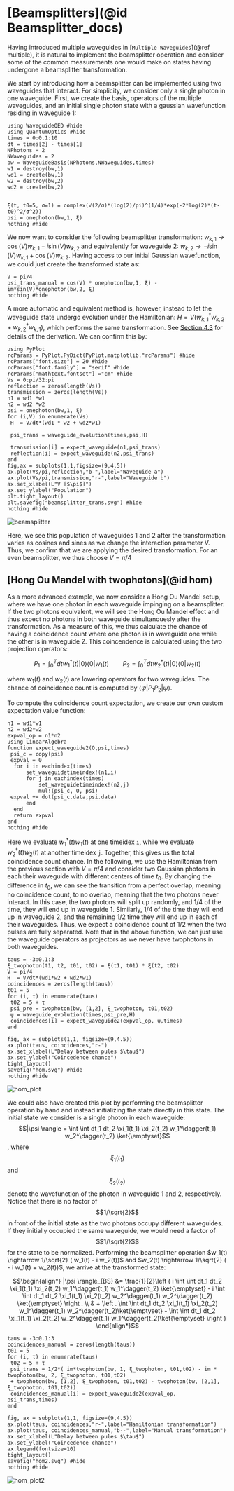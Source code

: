 # [Beamsplitters](@id Beamsplitter_docs)

Having introduced multiple waveguides in [`Multiple Waveguides`](@ref multiple), it is natural to implement the beamsplitter operation and consider some of the common measurements one would make on states having undergone a beamsplitter transformation.

We start by introducing how a beamsplitter can be implemented using two waveguides that interact. For simplicity, we consider only a single photon in one waveguide. First, we create the basis, operators of the multiple waveguides, and an initial single photon state with a gaussian wavefunction residing in waveguide 1:

```@example bs
using WaveguideQED #hide
using QuantumOptics #hide
times = 0:0.1:10
dt = times[2] - times[1]
NPhotons = 2
NWaveguides = 2
bw = WaveguideBasis(NPhotons,NWaveguides,times)
w1 = destroy(bw,1)
wd1 = create(bw,1)
w2 = destroy(bw,2)
wd2 = create(bw,2)


ξ(t, t0=5, σ=1) = complex(√(2/σ)*(log(2)/pi)^(1/4)*exp(-2*log(2)*(t-t0)^2/σ^2))
psi = onephoton(bw,1, ξ)
nothing #hide
``` 

We now want to consider the following beamsplitter transformation: $w_{k,1} \rightarrow \cos(V) w_{k,1} - i \sin(V) w_{k,2}$ and equivalently for waveguide 2: $w_{k,2} \rightarrow - i \sin(V) w_{k,1} + \cos(V) w_{k,2}$. Having access to our initial Gaussian wavefunction, we could just create the transformed state as:

```@example bs
V = pi/4
psi_trans_manual = cos(V) * onephoton(bw,1, ξ) -im*sin(V)*onephoton(bw,2, ξ) 
nothing #hide
```

A more automatic and equivalent method is, however, instead to let the waveguide state undergo evolution under the Hamiltonian: $H = V( w_{k,1}^\dagger w_{k,2} + w_{k,2}^\dagger w_{k,1})$, which performs the same transformation. See [Section 4.3](https://github.com/qojulia/WaveguideQED.jl/blob/main/Thesis/Master_s_thesis__Modeling_Tools_For_Quantum_Networks%20(9).pdf) for details of the derivation. We can confirm this by:

```@example bs
using PyPlot
rcParams = PyPlot.PyDict(PyPlot.matplotlib."rcParams") #hide
rcParams["font.size"] = 20 #hide
rcParams["font.family"] = "serif" #hide
rcParams["mathtext.fontset"] ="cm" #hide
Vs = 0:pi/32:pi
reflection = zeros(length(Vs))
transmission = zeros(length(Vs))
n1 = wd1 *w1
n2 = wd2 *w2
psi = onephoton(bw,1, ξ)
for (i,V) in enumerate(Vs)
 H  = V/dt*(wd1 * w2 + wd2*w1)
    
 psi_trans = waveguide_evolution(times,psi,H)

 transmission[i] = expect_waveguide(n1,psi_trans)
 reflection[i] = expect_waveguide(n2,psi_trans)
end
fig,ax = subplots(1,1,figsize=(9,4.5))
ax.plot(Vs/pi,reflection,"b-",label="Waveguide a")
ax.plot(Vs/pi,transmission,"r-",label="Waveguide b")
ax.set_xlabel(L"V [$\pi$]")
ax.set_ylabel("Population")
plt.tight_layout()
plt.savefig("beamsplitter_trans.svg") #hide
nothing #hide
```
![beamsplitter](beamsplitter_trans.svg)


Here, we see this population of waveguides 1 and 2 after the transformation varies as cosines and sines as we change the interaction parameter V. Thus, we confirm that we are applying the desired transformation. For an even beamsplitter, we thus choose $V=\pi/4$ 

## [Hong Ou Mandel with twophotons](@id hom)
As a more advanced example, we now consider a Hong Ou Mandel setup, where we have one photon in each waveguide impinging on a beamsplitter. If the two photons equivalent, we will see the Hong Ou Mandel effect and thus expect no photons in both waveguide simultanouesly after the transformation. As a measure of this, we thus calculate the chance of having a coincidence count where one photon is in waveguide one while the other is in waveguide 2. This coincendence is calculated using the two projection operators:

$$P_1 = \int_0^T dt w_1^\dagger(t) |0\rangle\langle0| w_1(t) \qquad P_2 = \int_0^T dt w_2^\dagger(t) |0\rangle\langle0| w_2(t)$$

where $w_1(t)$ and $w_2(t)$ are lowering operators for two waveguides. The chance of coincidence count is computed by $\langle\psi|P_1 P_2 |\psi\rangle$. 

To compute the coincidence count expectation, we create our own custom expectation value function:

```@example bs
n1 = wd1*w1
n2 = wd2*w2
expval_op = n1*n2
using LinearAlgebra
function expect_waveguide2(O,psi,times)
 psi_c = copy(psi)
 expval = 0
  for i in eachindex(times)
      set_waveguidetimeindex!(n1,i)
      for j in eachindex(times)
          set_waveguidetimeindex!(n2,j)
          mul!(psi_c, O, psi)
 expval += dot(psi_c.data,psi.data)
      end
  end
  return expval
end
nothing #hide
```

Here we evaluate $w_1^\dagger(t) w_1(t)$ at one timeidex `i`, while we evaluate $w_2^\dagger(t) w_2(t)$ at another timeidex `j`. Together, this gives us the total coincidence count chance. In the following, we use the Hamiltonian from the previous section with $V=\pi/4$ and consider two Gaussian photons in each their waveguide with different centers of time $t_0$. By changing the difference in $t_0$, we can see the transition from a perfect overlap, meaning no coincidence count, to no overlap, meaning that the two photons never interact. In this case, the two photons will split up randomly, and $1/4$ of the time, they will end up in waveguide 1. Similarly, $1/4$ of the time they will end up in waveguide 2, and the remaining $1/2$ time they will end up in each of their waveguides. Thus, we expect a coincidence count of $1/2$ when the two pulses are fully separated. Note that in the above function, we can just use the waveguide operators as projectors as we never have twophotons in both waveguides. 

```@example bs
taus = -3:0.1:3
ξ_twophoton(t1, t2, t01, t02) = ξ(t1, t01) * ξ(t2, t02)
V = pi/4
H  = V/dt*(wd1*w2 + wd2*w1)
coincidences = zeros(length(taus))
t01 = 5
for (i, τ) in enumerate(taus)
 t02 = 5 + τ  
 psi_pre = twophoton(bw, [1,2], ξ_twophoton, t01,t02)
 ψ = waveguide_evolution(times,psi_pre,H)
 coincidences[i] = expect_waveguide2(expval_op, ψ,times)
end

fig, ax = subplots(1,1, figsize=(9,4.5))
ax.plot(taus, coincidences,"r-")
ax.set_xlabel(L"Delay between pules $\tau$")
ax.set_ylabel("Coincedence chance")
tight_layout()
savefig("hom.svg") #hide
nothing #hide
```
![hom_plot](hom.svg)

We could also have created this plot by performing the beamsplitter operation by hand and instead initializing the state directly in this state. The initial state we consider is a single photon in each waveguide: $$|\psi \rangle = \int \int dt_1 dt_2 \xi_1(t_1) \xi_2(t_2) w_1^\dagger(t_1) w_2^\dagger(t_2) \ket{\emptyset}$$, where $$\xi_1(t_1)$$ and $$\xi_2(t_2)$$ denote the wavefunction of the photon in waveguide 1 and 2, respectively. Notice that there is no factor of $$1/\sqrt{2}$$ in front of the initial state as the two photons occupy different waveguides. If they initially occupied the same waveguide, we would need a factor of $$1/\sqrt{2}$$ for the state to be normalized. Performing the beamsplitter operation $w_1(t) \rightarrow 1/\sqrt{2} ( w_1(t) - i w_2(t))$ and $w_2(t) \rightarrow 1/\sqrt{2} ( - i w_1(t) + w_2(t))$, we arrive at the transformed state:


$$\begin{align*}
|\psi \rangle_{BS} &= \frac{1}{2}\left ( i \int \int dt_1 dt_2 \xi_1(t_1) \xi_2(t_2) w_1^\dagger(t_1) w_1^\dagger(t_2) \ket{\emptyset} - i \int \int dt_1 dt_2 \xi_1(t_1) \xi_2(t_2) w_2^\dagger(t_1) w_2^\dagger(t_2) \ket{\emptyset} \right . \\
& + \left . \int \int dt_1 dt_2 \xi_1(t_1) \xi_2(t_2) w_1^\dagger(t_1) w_2^\dagger(t_2)\ket{\emptyset} - \int \int dt_1 dt_2 \xi_1(t_1) \xi_2(t_2) w_2^\dagger(t_1) w_1^\dagger(t_2)\ket{\emptyset} \right )
\end{align*}$$

```@example bs
taus = -3:0.1:3
coincidences_manual = zeros(length(taus))
t01 = 5
for (i, τ) in enumerate(taus)
 t02 = 5 + τ  
 psi_trans = 1/2*( im*twophoton(bw, 1, ξ_twophoton, t01,t02) - im * twophoton(bw, 2, ξ_twophoton, t01,t02)
 + twophoton(bw, [1,2], ξ_twophoton, t01,t02) - twophoton(bw, [2,1], ξ_twophoton, t01,t02))
 coincidences_manual[i] = expect_waveguide2(expval_op, psi_trans,times)
end

fig, ax = subplots(1,1, figsize=(9,4.5))
ax.plot(taus, coincidences,"r-",label="Hamiltonian transformation")
ax.plot(taus, coincidences_manual,"b--",label="Manual transformation")
ax.set_xlabel(L"Delay between pules $\tau$")
ax.set_ylabel("Coincedence chance")
ax.legend(fontsize=10)
tight_layout()
savefig("hom2.svg") #hide
nothing #hide
```
![hom_plot2](hom2.svg)
